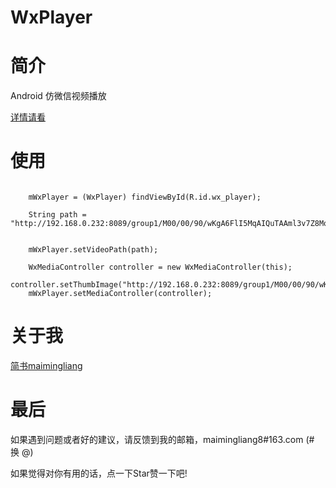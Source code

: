 # WxPlayer

# 简介

Android 仿微信视频播放


[详情请看](http://www.jianshu.com/p/872f9ea87817)


# 使用


```code

    mWxPlayer = (WxPlayer) findViewById(R.id.wx_player);

    String path = "http://192.168.0.232:8089/group1/M00/00/90/wKgA6FlI5MqAIQuTAAml3v7Z8Mo830.mp4";


    mWxPlayer.setVideoPath(path);

    WxMediaController controller = new WxMediaController(this);
    controller.setThumbImage("http://192.168.0.232:8089/group1/M00/00/90/wKgA6FlI5MqAJVGlAAAcfondTlY728.jpg").setThumbHeight(640);
    mWxPlayer.setMediaController(controller);

```



# 关于我

[简书maimingliang](http://www.jianshu.com/users/141bda5f1c5c/latest_articles)


# 最后

如果遇到问题或者好的建议，请反馈到我的邮箱，maimingliang8#163.com (# 换 @)

如果觉得对你有用的话，点一下Star赞一下吧!



